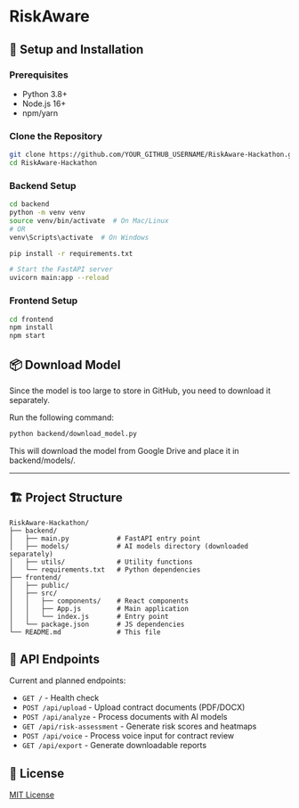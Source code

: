 # RiskAware
 
## 🔧 Setup and Installation

### Prerequisites
- Python 3.8+
- Node.js 16+
- npm/yarn

### Clone the Repository
```bash
git clone https://github.com/YOUR_GITHUB_USERNAME/RiskAware-Hackathon.git
cd RiskAware-Hackathon
```

### Backend Setup
```bash
cd backend
python -m venv venv
source venv/bin/activate  # On Mac/Linux
# OR
venv\Scripts\activate  # On Windows

pip install -r requirements.txt

# Start the FastAPI server
uvicorn main:app --reload
```

### Frontend Setup
```bash
cd frontend
npm install
npm start
```

## 📦 Download Model
Since the model is too large to store in GitHub, you need to download it separately.

Run the following command:
```bash
python backend/download_model.py
```

This will download the model from Google Drive and place it in backend/models/.

---


## 🏗️ Project Structure

```
RiskAware-Hackathon/
├── backend/
│   ├── main.py            # FastAPI entry point
│   ├── models/            # AI models directory (downloaded separately)
│   ├── utils/             # Utility functions
│   └── requirements.txt   # Python dependencies
├── frontend/
│   ├── public/
│   ├── src/
│   │   ├── components/    # React components
│   │   ├── App.js         # Main application
│   │   └── index.js       # Entry point
│   └── package.json       # JS dependencies
└── README.md              # This file
```

## 🔄 API Endpoints

Current and planned endpoints:

- `GET /` - Health check
- `POST /api/upload` - Upload contract documents (PDF/DOCX)
- `POST /api/analyze` - Process documents with AI models
- `GET /api/risk-assessment` - Generate risk scores and heatmaps
- `POST /api/voice` - Process voice input for contract review
- `GET /api/export` - Generate downloadable reports

## 📝 License

[MIT License](LICENSE)
